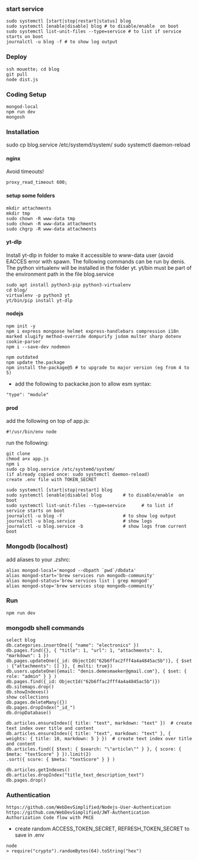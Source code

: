 ### start service
```
sudo systemctl [start|stop|restart|status] blog
sudo systemctl [enable|disable] blog # to disable/enable  on boot
sudo systemctl list-unit-files --type=service # to list if service starts on boot
journalctl -u blog -f # to show log output
```

### Deploy
```
ssh mouette; cd blog
git pull
node dist.js
```

### Coding Setup
```
mongod-local
npm run dev
mongosh
```

### Installation
sudo cp blog.service /etc/systemd/system/
sudo systemctl daemon-reload

#### nginx
Avoid timeouts!
```
proxy_read_timeout 600;
```

#### setup some folders
```
mkdir attachments
mkdir tmp
sudo chown -R www-data tmp
sudo chown -R www-data attachments
sudo chgrp -R www-data attachments
```

#### yt-dlp
Install yt-dlp in folder to make it accessible to www-data user (avoid EACCES error with spawn. The following commands can be run by denis.
The python virtualenv will be installed in the folder yt.
yt/bin must be part of the environment path in the file blog.service

```
sudo apt install python3-pip python3-virtualenv
cd blog/
virtualenv -p python3 yt
yt/bin/pip install yt-dlp
```

#### nodejs
```
npm init -y
npm i express mongoose helmet express-handlebars compression i18n marked slugify method-override dompurify jsdom multer sharp dotenv cookie-parser
npm i --save-dev nodemon

npm outdated
npm update the.package
npm install the-package@5 # to upgrade to major version (eg from 4 to 5)
```
- add the following to packacke.json to allow esm syntax:
```
"type": "module"
```

#### prod
add the following on top of app.js:
```
#!/usr/bin/env node
```

run the following:
```
git clone
chmod a+x app.js
npm i
sudo cp blog.service /etc/systemd/system/
(if already copied once: sudo systemctl daemon-reload)
create .env file with TOKEN_SECRET

sudo systemctl [start|stop|restart] blog
sudo systemctl [enable|disable] blog        # to disable/enable  on boot
sudo systemctl list-unit-files --type=service      # to list if service starts on boot
journalctl -u blog -f                       # to show log output
journalctl -u blog.service                  # show logs
journalctl -u blog.service -b               # show logs from current boot
```

### Mongodb (localhost)
add aliases to your .zshrc:
```
alias mongod-local='mongod --dbpath `pwd`/dbdata'
alias mongod-start='brew services run mongodb-community'
alias mongod-status='brew services list | grep mongod'
alias mongod-stop='brew services stop mongodb-community'
```

### Run
```
npm run dev
```

### mongodb shell commands
```
select blog
db.categories.insertOne({ "name": "electronics" })
db.pages.find({}, { "title": 1, "url": 1, "attachments": 1, "markdown": 1 })
db.pages.updateOne({_id: ObjectId("62b6ffac2fff4a4a4845ac5b")}, { $set : {"attachments": [] }}, { multi: true})
db.users.updateOne({email: "denis.demesmaeker@gmail.com"}, { $set: { role: "admin" } } )
db.pages.find({_id: ObjectId("62b6ffac2fff4a4a4845ac5b")})
db.sitemaps.drop()
db.showIndexes()
show collections
db.pages.deleteMany({})
db.pages.dropIndex("_id_")
db.dropDatabase()

db.articles.ensureIndex({ title: "text", markdown: "text" })  # create text index over title and content
db.articles.ensureIndex({ title: "text", markdown: "text" }, { weights: { title: 10, markdown: 5 } })  # create text index over title and content
db.articles.find({ $text: { $search: "\"article\"" } }, { score: { $meta: "textScore" } }).limit(2)
.sort({ score: { $meta: "textScore" } } )

db.articles.getIndexes()
db.articles.dropIndex("title_text_description_text")
db.pages.drop()
```

### Authentication
```
https://github.com/WebDevSimplified/Nodejs-User-Authentication
https://github.com/WebDevSimplified/JWT-Authentication
Authorization Code flow with PKCE
```

- create random ACCESS_TOKEN_SECRET, REFRESH_TOKEN_SECRET to save in .env
```
node
> require("crypto").randomBytes(64).toString("hex")
```
